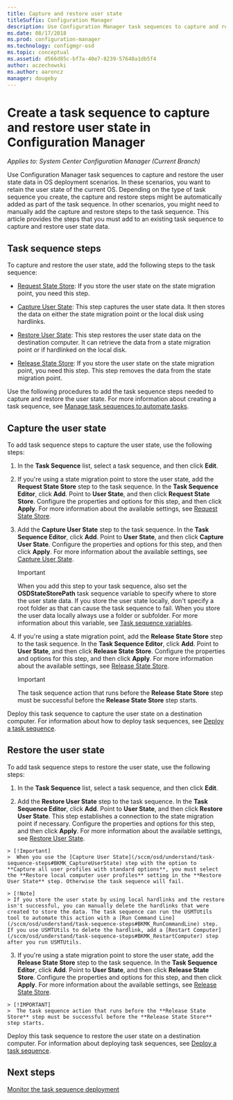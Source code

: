 ```yaml
---
title: Capture and restore user state
titleSuffix: Configuration Manager
description: Use Configuration Manager task sequences to capture and restore the user state data in OS deployment scenarios.
ms.date: 08/17/2018
ms.prod: configuration-manager
ms.technology: configmgr-osd
ms.topic: conceptual
ms.assetid: d566d85c-bf7a-40e7-8239-57640a1db5f4
author: aczechowski
ms.author: aaroncz
manager: dougeby
---
```


# Create a task sequence to capture and restore user state in Configuration Manager

 *Applies to: System Center Configuration Manager (Current Branch)*

 Use Configuration Manager task sequences to capture and restore the user state data in OS deployment scenarios. In these scenarios, you want to retain the user state of the current OS. Depending on the type of task sequence you create, the capture and restore steps might be automatically added as part of the task sequence. In other scenarios, you might need to manually add the capture and restore steps to the task sequence. This article provides the steps that you must add to an existing task sequence to capture and restore user state data.  



## Task sequence steps  

 To capture and restore the user state, add the following steps to the task sequence:  

 - [Request State Store](/sccm/osd/understand/task-sequence-steps#BKMK_RequestStateStore): If you store the user state on the state migration point, you need this step.  

- [Capture User State](/sccm/osd/understand/task-sequence-steps#BKMK_CaptureUserState): This step captures the user state data. It then stores the data on either the state migration point or the local disk using hardlinks.  

- [Restore User State](/sccm/osd/understand/task-sequence-steps#BKMK_RestoreUserState): This step restores the user state data on the destination computer. It can retrieve the data from a state migration point or if hardlinked on the local disk.  

- [Release State Store](/sccm/osd/understand/task-sequence-steps#BKMK_ReleaseStateStore): If you store the user state on the state migration point, you need this step. This step removes the data from the state migration point.  


 Use the following procedures to add the task sequence steps needed to capture and restore the user state. For more information about creating a task sequence, see [Manage task sequences to automate tasks](/sccm/osd/deploy-use/manage-task-sequences-to-automate-tasks).  



## Capture the user state  

 To add task sequence steps to capture the user state, use the following steps:

1.  In the **Task Sequence** list, select a task sequence, and then click **Edit**.  

2.  If you're using a state migration point to store the user state, add the **Request State Store** step to the task sequence. In the **Task Sequence Editor**, click **Add**. Point to **User State**, and then click **Request State Store**. Configure the properties and options for this step, and then click **Apply**. For more information about the available settings, see [Request State Store](/sccm/osd/understand/task-sequence-steps#BKMK_RequestStateStore).  

3.  Add the **Capture User State** step to the task sequence. In the **Task Sequence Editor**, click **Add**. Point to **User State**, and then click **Capture User State**. Configure the properties and options for this step, and then click **Apply**. For more information about the available settings, see [Capture User State](/sccm/osd/understand/task-sequence-steps#BKMK_CaptureUserState).  

    > [!IMPORTANT]  
    >  When you add this step to your task sequence, also set the **OSDStateStorePath** task sequence variable to specify where to store the user state data. If you store the user state locally, don't specify a root folder as that can cause the task sequence to fail. When you store the user data locally always use a folder or subfolder. For more information about this variable, see [Task sequence variables](/sccm/osd/understand/task-sequence-variables#OSDStateStorePath).  

4.  If you're using a state migration point, add the **Release State Store** step to the task sequence. In the **Task Sequence Editor**, click **Add**. Point to **User State**, and then click **Release State Store**. Configure the properties and options for this step, and then click **Apply**. For more information about the available settings, see [Release State Store](/sccm/osd/understand/task-sequence-steps#BKMK_ReleaseStateStore).  

    > [!IMPORTANT]  
    >  The task sequence action that runs before the **Release State Store** step must be successful before the **Release State Store** step starts.  


 Deploy this task sequence to capture the user state on a destination computer. For information about how to deploy task sequences, see [Deploy a task sequence](/sccm/osd/deploy-use/manage-task-sequences-to-automate-tasks#BKMK_DeployTS).  



## Restore the user state  

 To add task sequence steps to restore the user state, use the following steps:

 1.  In the **Task Sequence** list, select a task sequence, and then click **Edit**.  

 2.  Add the **Restore User State** step to the task sequence. In the **Task Sequence Editor**, click **Add**. Point to **User State**, and then click **Restore User State**. This step establishes a connection to the state migration point if necessary. Configure the properties and options for this step, and then click **Apply**. For more information about the available settings, see [Restore User State](/sccm/osd/understand/task-sequence-steps#BKMK_RestoreUserState).  

    > [!Important]  
    >  When you use the [Capture User State](/sccm/osd/understand/task-sequence-steps#BKMK_CaptureUserState) step with the option to **Capture all user profiles with standard options**, you must select the **Restore local computer user profiles** setting in the **Restore User State** step. Otherwise the task sequence will fail.  

    > [!Note]  
    > If you store the user state by using local hardlinks and the restore isn't successful, you can manually delete the hardlinks that were created to store the data. The task sequence can run the USMTUtils tool to automate this action with a [Run Command Line](/sccm/osd/understand/task-sequence-steps#BKMK_RunCommandLine) step. If you use USMTUtils to delete the hardlink, add a [Restart Computer](/sccm/osd/understand/task-sequence-steps#BKMK_RestartComputer) step after you run USMTUtils.  

 3.  If you're using a state migration point to store the user state, add the **Release State Store** step to the task sequence. In the **Task Sequence Editor**, click **Add**. Point to **User State**, and then click **Release State Store**. Configure the properties and options for this step, and then click **Apply**. For more information about the available settings, see [Release State Store](/sccm/osd/understand/task-sequence-steps#BKMK_ReleaseStateStore).  

    > [!IMPORTANT]  
    >  The task sequence action that runs before the **Release State Store** step must be successful before the **Release State Store** step starts.  


 Deploy this task sequence to restore the user state on a destination computer. For information about deploying task sequences, see [Deploy a task sequence](/sccm/osd/deploy-use/manage-task-sequences-to-automate-tasks#BKMK_DeployTS).  



## Next steps

[Monitor the task sequence deployment](/sccm/osd/deploy-use/monitor-operating-system-deployments#BKMK_TSDeployStatus)
